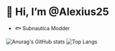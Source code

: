 # 👋 Hi, I’m @Alexius25

- 🐟 Subnautica Modder


![Anurag's GitHub stats](https://github-readme-stats.vercel.app/api?username=Alexius25&show_icons=true&theme=blueberry)
![Top Langs](https://github-readme-stats.vercel.app/api/top-langs/?username=Alexius25&layout=compact&theme=blueberry)

<!---
Alexius25/Alexius25 is a ✨ special ✨ repository because its `README.md` (this file) appears on your GitHub profile.
You can click the Preview link to take a look at your changes.
--->
